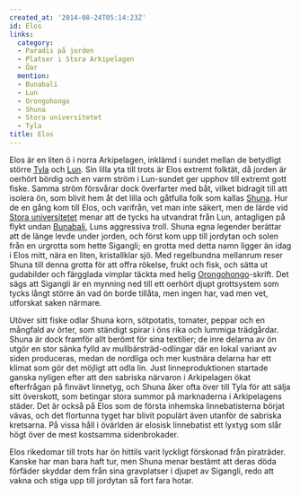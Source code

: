 ```yaml
---
created_at: '2014-08-24T05:14:23Z'
id: Elos
links:
  category:
  - Paradis på jorden
  - Platser i Stora Arkipelagen
  - Öar
  mention:
  - Bunabali
  - Lun
  - Orongohongo
  - Shuna
  - Stora universitetet
  - Tyla
title: Elos
---
```


Elos är en liten ö i norra Arkipelagen, inklämd i sundet mellan de betydligt större [Tyla] och
[Lun]. Sin lilla yta till trots är Elos extremt folktät, då jorden är oerhört bördig och en varm
ström i Lun-sundet ger upphov till extremt gott fiske. Samma ström försvårar dock överfarter med
båt, vilket bidragit till att isolera ön, som blivit hem åt det lilla och gåtfulla folk som kallas
[Shuna]. Hur de en gång kom till Elos, och varifrån, vet man inte säkert, men de lärde vid [Stora
universitetet] menar att de tycks ha utvandrat från Lun, antagligen på flykt undan [Bunabali], Luns
aggressiva troll. Shuna egna legender berättar att de länge levde under jorden, och först kom upp
till jordytan och solen från en urgrotta som hette Sigangli; en grotta med detta namn ligger än idag
i Elos mitt, nära en liten, kristallklar sjö. Med regelbundna mellanrum reser Shuna till denna
grotta för att offra rökelse, frukt och fisk, och sätta ut gudabilder och färgglada vimplar täckta
med helig [Orongohongo]-skrift. Det sägs att Sigangli är en mynning ned till ett oerhört djupt
grottsystem som tycks långt större än vad ön borde tillåta, men ingen har, vad men vet, utforskat
saken närmare.

Utöver sitt fiske odlar Shuna korn, sötpotatis, tomater, peppar och en mångfald av örter, som
ständigt spirar i öns rika och lummiga trädgårdar. Shuna är dock framför allt berömt för sina
textilier; de inre delarna av ön utgör en stor sänka fylld av mullbärsträd-odlingar där en lokal
variant av siden produceras, medan de nordliga och mer kustnära delarna har ett klimat som gör det
möjligt att odla lin. Just linneproduktionen startade ganska nyligen efter att den sabriska närvaron
i Arkipelagen ökat efterfrågan på finvävt linnetyg, och Shuna åker ofta över till Tyla för att sälja
sitt överskott, som betingar stora summor på marknaderna i Arkipelagens städer. Det är också på Elos
som de första inhemska linnebatisterna börjat vävas, och det flortunna tyget har blivit populärt
även utanför de sabriska kretsarna. På vissa håll i övärlden är elosisk linnebatist ett lyxtyg som
slår högt över de mest kostsamma sidenbrokader.

Elos rikedomar till trots har ön hittils varit lyckligt förskonad från piraträder. Kanske har man
bara haft tur, men Shuna menar bestämt att deras döda förfäder skyddar dem från sina gravplatser i
djupet av Sigangli, redo att vakna och stiga upp till jordytan så fort fara hotar.

  [Tyla]: Tyla
  [Lun]: Lun
  [Shuna]: Shuna
  [Stora universitetet]: Stora_universitetet
  [Bunabali]: Bunabali
  [Orongohongo]: Orongohongo